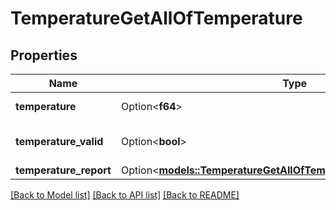 # TemperatureGetAllOfTemperature

## Properties

Name | Type | Description | Notes
------------ | ------------- | ------------- | -------------
**temperature** | Option<**f64**> | Deprecated. Moved to Temperature_report/temperature | [optional]
**temperature_valid** | Option<**bool**> | Deprecated. Indication whether the value presented in temperature is valid | [optional]
**temperature_report** | Option<[**models::TemperatureGetAllOfTemperatureTemperatureReport**](TemperatureGet_allOf_temperature_temperature_report.md)> |  | [optional]

[[Back to Model list]](../README.md#documentation-for-models) [[Back to API list]](../README.md#documentation-for-api-endpoints) [[Back to README]](../README.md)


